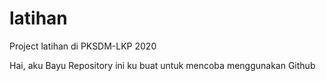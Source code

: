 # latihan
Project latihan di PKSDM-LKP 2020

Hai, aku Bayu
Repository ini ku buat untuk mencoba menggunakan Github 
